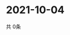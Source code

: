 # 2021-10-04
  共 0条

  <!-- BEGIN -->
  <!-- 最后更新时间Mon Oct 04 2021 19:02:15 GMT+0000 (Coordinated Universal Time) -->
  
  <!-- END -->
  
  